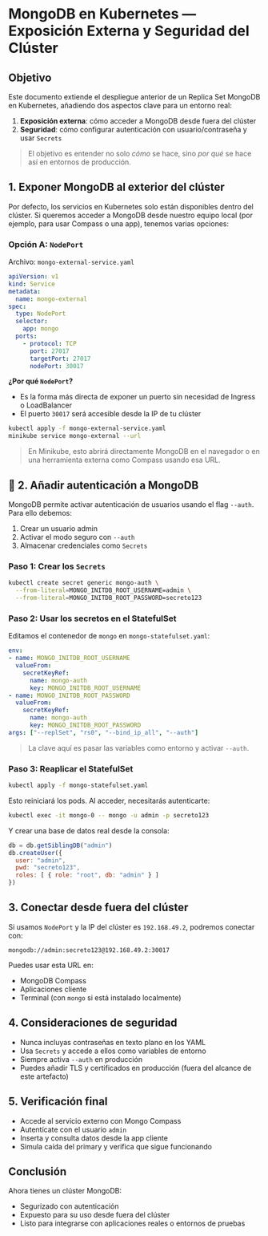 # MongoDB en Kubernetes — Exposición Externa y Seguridad del Clúster

##  Objetivo

Este documento extiende el despliegue anterior de un Replica Set MongoDB en Kubernetes, añadiendo dos aspectos clave para un entorno real:

1. **Exposición externa**: cómo acceder a MongoDB desde fuera del clúster
2. **Seguridad**: cómo configurar autenticación con usuario/contraseña y usar `Secrets`

> El objetivo es entender no solo *cómo* se hace, sino *por qué* se hace así en entornos de producción.



##  1. Exponer MongoDB al exterior del clúster

Por defecto, los servicios en Kubernetes solo están disponibles dentro del clúster. Si queremos acceder a MongoDB desde nuestro equipo local (por ejemplo, para usar Compass o una app), tenemos varias opciones:

### Opción A: `NodePort`

Archivo: `mongo-external-service.yaml`

```yaml
apiVersion: v1
kind: Service
metadata:
  name: mongo-external
spec:
  type: NodePort
  selector:
    app: mongo
  ports:
    - protocol: TCP
      port: 27017
      targetPort: 27017
      nodePort: 30017
```

**¿Por qué `NodePort`?**

* Es la forma más directa de exponer un puerto sin necesidad de Ingress o LoadBalancer
* El puerto `30017` será accesible desde la IP de tu clúster

```bash
kubectl apply -f mongo-external-service.yaml
minikube service mongo-external --url
```

> En Minikube, esto abrirá directamente MongoDB en el navegador o en una herramienta externa como Compass usando esa URL.



## 🔐 2. Añadir autenticación a MongoDB

MongoDB permite activar autenticación de usuarios usando el flag `--auth`. Para ello debemos:

1. Crear un usuario admin
2. Activar el modo seguro con `--auth`
3. Almacenar credenciales como `Secrets`

### Paso 1: Crear los `Secrets`

```bash
kubectl create secret generic mongo-auth \
  --from-literal=MONGO_INITDB_ROOT_USERNAME=admin \
  --from-literal=MONGO_INITDB_ROOT_PASSWORD=secreto123
```

### Paso 2: Usar los secretos en el StatefulSet

Editamos el contenedor de `mongo` en `mongo-statefulset.yaml`:

```yaml
env:
- name: MONGO_INITDB_ROOT_USERNAME
  valueFrom:
    secretKeyRef:
      name: mongo-auth
      key: MONGO_INITDB_ROOT_USERNAME
- name: MONGO_INITDB_ROOT_PASSWORD
  valueFrom:
    secretKeyRef:
      name: mongo-auth
      key: MONGO_INITDB_ROOT_PASSWORD
args: ["--replSet", "rs0", "--bind_ip_all", "--auth"]
```

> La clave aquí es pasar las variables como entorno y activar `--auth`.

### Paso 3: Reaplicar el StatefulSet

```bash
kubectl apply -f mongo-statefulset.yaml
```

Esto reiniciará los pods. Al acceder, necesitarás autenticarte:

```bash
kubectl exec -it mongo-0 -- mongo -u admin -p secreto123
```

Y crear una base de datos real desde la consola:

```js
db = db.getSiblingDB("admin")
db.createUser({
  user: "admin",
  pwd: "secreto123",
  roles: [ { role: "root", db: "admin" } ]
})
```



##  3. Conectar desde fuera del clúster

Si usamos `NodePort` y la IP del clúster es `192.168.49.2`, podremos conectar con:

```
mongodb://admin:secreto123@192.168.49.2:30017
```

Puedes usar esta URL en:

* MongoDB Compass
* Aplicaciones cliente
* Terminal (con `mongo` si está instalado localmente)



##  4. Consideraciones de seguridad

* Nunca incluyas contraseñas en texto plano en los YAML
* Usa `Secrets` y accede a ellos como variables de entorno
* Siempre activa `--auth` en producción
* Puedes añadir TLS y certificados en producción (fuera del alcance de este artefacto)



##  5. Verificación final

* Accede al servicio externo con Mongo Compass
* Autentícate con el usuario `admin`
* Inserta y consulta datos desde la app cliente
* Simula caída del primary y verifica que sigue funcionando



##  Conclusión

Ahora tienes un clúster MongoDB:

* Segurizado con autenticación
* Expuesto para su uso desde fuera del clúster
* Listo para integrarse con aplicaciones reales o entornos de pruebas
